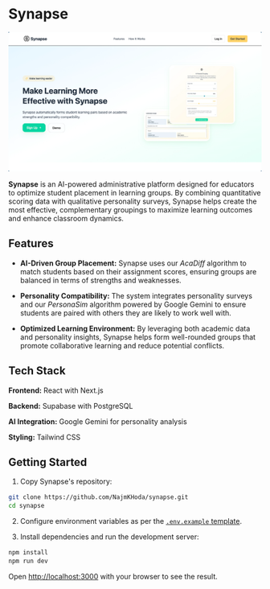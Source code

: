 # Synapse

![alt text](/docs/thumbnail.png)

**Synapse** is an AI-powered administrative platform designed for educators to optimize student placement in learning groups. By combining quantitative scoring data with qualitative personality surveys, Synapse helps create the most effective, complementary groupings to maximize learning outcomes and enhance classroom dynamics.

## Features

- **AI-Driven Group Placement:** Synapse uses our *AcaDiff* algorithm to match students based on their assignment scores, ensuring groups are balanced in terms of strengths and weaknesses.

- **Personality Compatibility:** The system integrates personality surveys and our *PersonaSim* algorithm powered by Google Gemini to ensure students are paired with others they are likely to work well with.

- **Optimized Learning Environment:** By leveraging both academic data and personality insights, Synapse helps form well-rounded groups that promote collaborative learning and reduce potential conflicts.

## Tech Stack

**Frontend:** React with Next.js

**Backend:** Supabase with PostgreSQL

**AI Integration:** Google Gemini for personality analysis

**Styling:** Tailwind CSS

## Getting Started

1. Copy Synapse's repository:

```bash
git clone https://github.com/NajmKHoda/synapse.git
cd synapse
```

2. Configure environment variables as per the [`.env.example` template](/.env.example).

2. Install dependencies and run the development server:

```bash
npm install
npm run dev
```

Open [http://localhost:3000](http://localhost:3000) with your browser to see the result.